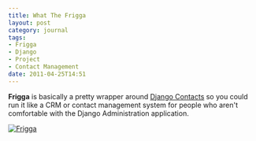 ```yaml
---
title: What The Frigga
layout: post
category: journal
tags:
- Frigga
- Django
- Project
- Contact Management
date: 2011-04-25T14:51
---
```


**Frigga** is basically a pretty wrapper around [Django Contacts](http://pypi.python.org/pypi/django-contacts) so you could run it like a CRM or contact management system for people who aren't comfortable with the Django Administration application.

<div class="inline illustration">
	<a href="http://cdn.mylesbraithwaite.com/media/uploads/posts/2011-04-25-what-the-frigga/frigga-screenshot.png" title="Frigga">
		<img src="http://cdn.mylesbraithwaite.com/media/uploads/posts/2011-04-25-what-the-frigga/frigga-screenshot-small.png" alt="Frigga">
	</a>
</div>